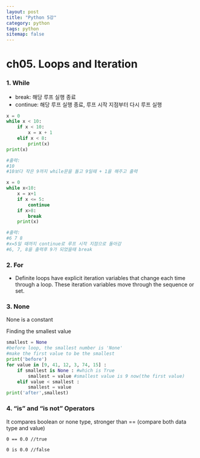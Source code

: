```yaml
---
layout: post
title: "Python 5강"
category: python
tags: python
sitemap: false
---
```

# ch05. Loops and Iteration

### 1. While

- break: 해당 루프 실행 종료
- continue: 해당 루프 실행 종료, 루프 시작 지점부터 다시 루프 실행

```python
x = 0
while x < 10:
	if x < 10:
		x = x + 1
	elif x < 8:
		print(x)
print(x)

#출력:
#10
#10보다 작은 9까지 while문을 돌고 9일때 + 1을 해주고 출력
```

```python
x = 0
while x<10:
    x = x+1
    if x <= 5:
        continue
    if x>8:
        break
    print(x)

#출력:
#6 7 8
#x=5일 때까지 continue로 루프 시작 지점으로 돌아감
#6, 7, 8을 출력후 9가 되었을때 break
```

### 2. For

- Definite loops have explicit iteration variables that change each time through a loop. These iteration variables move through the sequence or set.

### 3. None

None is a constant

Finding the smallest value

```python
smallest = None
#before loop, the smallest number is 'None'
#make the first value to be the smallest
print('before')
for value in [9, 41, 12, 3, 74, 15] :
    if smallest is None : #which is True
        smallest = value #smallest value is 9 now(the first value)
    elif value < smallest :
        smallest = value
print('after',smallest)
```

### 4. “is” and “is not” Operators

It compares boolean or none type, stronger than == (compare both data type and value)

`0 == 0.0 //true`

`0 is 0.0 //false`
